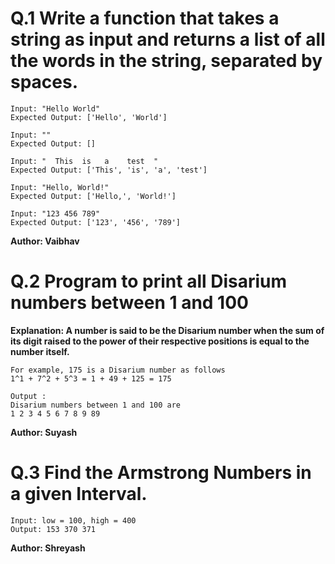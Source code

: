 # Q.1 Write a function that takes a string as input and returns a list of all the words in the string, separated by spaces.
```
Input: "Hello World"
Expected Output: ['Hello', 'World']

Input: ""
Expected Output: []

Input: "  This  is   a    test  "
Expected Output: ['This', 'is', 'a', 'test']

Input: "Hello, World!"
Expected Output: ['Hello,', 'World!']

Input: "123 456 789"
Expected Output: ['123', '456', '789']
```
**Author: Vaibhav**

# Q.2 Program to print all Disarium numbers between 1 and 100
**Explanation: A number is said to be the Disarium number when the sum of its digit raised to the power of their respective positions is equal to the number itself.**
```
For example, 175 is a Disarium number as follows
1^1 + 7^2 + 5^3 = 1 + 49 + 125 = 175

Output :
Disarium numbers between 1 and 100 are
1 2 3 4 5 6 7 8 9 89 
```
**Author: Suyash**

# Q.3 Find the Armstrong Numbers in a given Interval.
```
Input: low = 100, high = 400
Output: 153 370 371 
```
**Author: Shreyash**

